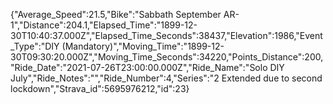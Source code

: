 {"Average_Speed":21.5,"Bike":"Sabbath September AR-1","Distance":204.1,"Elapsed_Time":"1899-12-30T10:40:37.000Z","Elapsed_Time_Seconds":38437,"Elevation":1986,"Event_Type":"DIY (Mandatory)","Moving_Time":"1899-12-30T09:30:20.000Z","Moving_Time_Seconds":34220,"Points_Distance":200,"Ride_Date":"2021-07-26T23:00:00.000Z","Ride_Name":"Solo DIY July","Ride_Notes":"","Ride_Number":4,"Series":"2 Extended due to second lockdown","Strava_id":5695976212,"id":23}